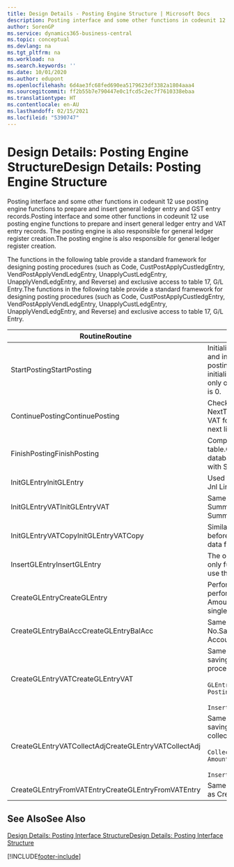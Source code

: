 ```yaml
---
title: Design Details - Posting Engine Structure | Microsoft Docs
description: Posting interface and some other functions in codeunit 12 use posting engine functions to prepare and insert general ledger entry and GST entry records. The posting engine is also responsible for general ledger register creation.
author: SorenGP
ms.service: dynamics365-business-central
ms.topic: conceptual
ms.devlang: na
ms.tgt_pltfrm: na
ms.workload: na
ms.search.keywords: ''
ms.date: 10/01/2020
ms.author: edupont
ms.openlocfilehash: 6d4ae3fc68fed690ea5179623df3382a1804aaa4
ms.sourcegitcommit: ff2b55b7e790447e0c1fcd5c2ec7f7610338ebaa
ms.translationtype: HT
ms.contentlocale: en-AU
ms.lasthandoff: 02/15/2021
ms.locfileid: "5390747"
---
```

# <a name="design-details-posting-engine-structure"></a><span data-ttu-id="3b5cd-104">Design Details: Posting Engine Structure</span><span class="sxs-lookup"><span data-stu-id="3b5cd-104">Design Details: Posting Engine Structure</span></span>
<span data-ttu-id="3b5cd-105">Posting interface and some other functions in codeunit 12 use posting engine functions to prepare and insert general ledger entry and GST entry records.</span><span class="sxs-lookup"><span data-stu-id="3b5cd-105">Posting interface and some other functions in codeunit 12 use posting engine functions to prepare and insert general ledger entry and VAT entry records.</span></span> <span data-ttu-id="3b5cd-106">The posting engine is also responsible for general ledger register creation.</span><span class="sxs-lookup"><span data-stu-id="3b5cd-106">The posting engine is also responsible for general ledger register creation.</span></span>  
  
 <span data-ttu-id="3b5cd-107">The functions in the following table provide a standard framework for designing posting procedures (such as Code, CustPostApplyCustledgEntry, VendPostApplyVendLedgEntry, UnapplyCustLedgEntry, UnapplyVendLedgEntry, and Reverse) and exclusive access to table 17, G/L Entry.</span><span class="sxs-lookup"><span data-stu-id="3b5cd-107">The functions in the following table provide a standard framework for designing posting procedures (such as Code, CustPostApplyCustledgEntry, VendPostApplyVendLedgEntry, UnapplyCustLedgEntry, UnapplyVendLedgEntry, and Reverse) and exclusive access to table 17, G/L Entry.</span></span>  
  
|<span data-ttu-id="3b5cd-108">Routine</span><span class="sxs-lookup"><span data-stu-id="3b5cd-108">Routine</span></span>|<span data-ttu-id="3b5cd-109">Description</span><span class="sxs-lookup"><span data-stu-id="3b5cd-109">Description</span></span>|  
|-------------|---------------------------------------|  
|<span data-ttu-id="3b5cd-110">StartPosting</span><span class="sxs-lookup"><span data-stu-id="3b5cd-110">StartPosting</span></span>|<span data-ttu-id="3b5cd-111">Initialises posting buffer TempGLEntryBuf, locks G/L Entry and GST Entry tables, and initialises Accounting Period, G/L Register, and Exchange Rate.</span><span class="sxs-lookup"><span data-stu-id="3b5cd-111">Initializes posting buffer TempGLEntryBuf, locks G/L Entry and VAT Entry tables, and initializes Accounting Period, G/L Register, and Exchange Rate.</span></span> <span data-ttu-id="3b5cd-112">Should be called only once, then NextEntryNo is 0.</span><span class="sxs-lookup"><span data-stu-id="3b5cd-112">Should be called only once, then NextEntryNo is 0.</span></span>|  
|<span data-ttu-id="3b5cd-113">ContinuePosting</span><span class="sxs-lookup"><span data-stu-id="3b5cd-113">ContinuePosting</span></span>|<span data-ttu-id="3b5cd-114">Checks and posts unrealised GST for previous transaction increment NextTransactionNo and prepares post of next line.</span><span class="sxs-lookup"><span data-stu-id="3b5cd-114">Checks and posts unrealized VAT for previous transaction increment NextTransactionNo and prepares post of next line.</span></span>|  
|<span data-ttu-id="3b5cd-115">FinishPosting</span><span class="sxs-lookup"><span data-stu-id="3b5cd-115">FinishPosting</span></span>|<span data-ttu-id="3b5cd-116">Completes posting by inserting G/L entries from temporary buffer into database table.</span><span class="sxs-lookup"><span data-stu-id="3b5cd-116">Completes posting by inserting G/L entries from temporary buffer into database table.</span></span> <span data-ttu-id="3b5cd-117">Always used together with StartPosting.</span><span class="sxs-lookup"><span data-stu-id="3b5cd-117">Always used together with StartPosting.</span></span> <span data-ttu-id="3b5cd-118">Checks for inconsistencies.</span><span class="sxs-lookup"><span data-stu-id="3b5cd-118">Checks for inconsistencies.</span></span>|  
|<span data-ttu-id="3b5cd-119">InitGLEntry</span><span class="sxs-lookup"><span data-stu-id="3b5cd-119">InitGLEntry</span></span>|<span data-ttu-id="3b5cd-120">Used to initialise new G/L entry for Gen.</span><span class="sxs-lookup"><span data-stu-id="3b5cd-120">Used to initialize new G/L entry for Gen.</span></span> <span data-ttu-id="3b5cd-121">Jnl Line.</span><span class="sxs-lookup"><span data-stu-id="3b5cd-121">Jnl Line.</span></span> <span data-ttu-id="3b5cd-122">Returns GLEntry as parameter.</span><span class="sxs-lookup"><span data-stu-id="3b5cd-122">Returns GLEntry as parameter.</span></span>|  
|<span data-ttu-id="3b5cd-123">InitGLEntryVAT</span><span class="sxs-lookup"><span data-stu-id="3b5cd-123">InitGLEntryVAT</span></span>|<span data-ttu-id="3b5cd-124">Same as InitGLEntry, but also assigns Bal. Account No. and SummarizeVAT.</span><span class="sxs-lookup"><span data-stu-id="3b5cd-124">Same as InitGLEntry, but also assigns Bal. Account No. and SummarizeVAT.</span></span>|  
|<span data-ttu-id="3b5cd-125">InitGLEntryVATCopy</span><span class="sxs-lookup"><span data-stu-id="3b5cd-125">InitGLEntryVATCopy</span></span>|<span data-ttu-id="3b5cd-126">Similar to InitGLEntryGST, but also copies posting groups data from GST Entry before SummariseGST.</span><span class="sxs-lookup"><span data-stu-id="3b5cd-126">Similar to InitGLEntryVAT, but also copies posting groups data from VAT Entry before SummarizeVAT.</span></span>|  
|<span data-ttu-id="3b5cd-127">InsertGLEntry</span><span class="sxs-lookup"><span data-stu-id="3b5cd-127">InsertGLEntry</span></span>|<span data-ttu-id="3b5cd-128">The only function that inserts G/L entry into global TempGLEntryBuf table.</span><span class="sxs-lookup"><span data-stu-id="3b5cd-128">The only function that inserts G/L entry into global TempGLEntryBuf table.</span></span> <span data-ttu-id="3b5cd-129">Always use this function for insert.</span><span class="sxs-lookup"><span data-stu-id="3b5cd-129">Always use this function for insert.</span></span>|  
|<span data-ttu-id="3b5cd-130">CreateGLEntry</span><span class="sxs-lookup"><span data-stu-id="3b5cd-130">CreateGLEntry</span></span>|<span data-ttu-id="3b5cd-131">Performs an InitGLEntry, assigns Additional Currency Amount, and then performs InsertGLEntry.</span><span class="sxs-lookup"><span data-stu-id="3b5cd-131">Performs an InitGLEntry, assigns Additional Currency Amount, and then performs InsertGLEntry.</span></span> <span data-ttu-id="3b5cd-132">Replaces several lines of code with a single function call.</span><span class="sxs-lookup"><span data-stu-id="3b5cd-132">Replaces several lines of code with a single function call.</span></span>|  
|<span data-ttu-id="3b5cd-133">CreateGLEntryBalAcc</span><span class="sxs-lookup"><span data-stu-id="3b5cd-133">CreateGLEntryBalAcc</span></span>|<span data-ttu-id="3b5cd-134">Same as CreateGLEntry, but also assigns Bal. Account Type and Bal. Account No.</span><span class="sxs-lookup"><span data-stu-id="3b5cd-134">Same as CreateGLEntry, but also assigns Bal. Account Type and Bal. Account No.</span></span>|  
|<span data-ttu-id="3b5cd-135">CreateGLEntryVAT</span><span class="sxs-lookup"><span data-stu-id="3b5cd-135">CreateGLEntryVAT</span></span>|<span data-ttu-id="3b5cd-136">Same as CreateGLEntry, but with additional processing for posting groups and saving to temporary GST buffer:</span><span class="sxs-lookup"><span data-stu-id="3b5cd-136">Same as CreateGLEntry, but with additional processing for posting groups and saving to temporary VAT buffer:</span></span><br /><br /> `GLEntry.CopyPostingGroupsFromDtldCVBuf(DtldCVLedgEntryBuf,GenJnlLine."Gen. Posting Type");`<br /><br /> `InsertVATEntriesFromTemp(DtldCVLedgEntryBuf,GLEntry);`|  
|<span data-ttu-id="3b5cd-137">CreateGLEntryVATCollectAdj</span><span class="sxs-lookup"><span data-stu-id="3b5cd-137">CreateGLEntryVATCollectAdj</span></span>|<span data-ttu-id="3b5cd-138">Same as CreateGLEntry, but with additional collection of adjustments and saving to temporary GST buffer:</span><span class="sxs-lookup"><span data-stu-id="3b5cd-138">Same as CreateGLEntry, but with additional collection of adjustments and saving to temporary VAT buffer:</span></span><br /><br /> `CollectAdjustment(AdjAmount,GLEntry.Amount,GLEntry."Additional-Currency Amount",OriginalDateSet);`<br /><br /> `InsertVATEntriesFromTemp(DtldCVLedgEntryBuf,GLEntry);`|  
|<span data-ttu-id="3b5cd-139">CreateGLEntryFromVATEntry</span><span class="sxs-lookup"><span data-stu-id="3b5cd-139">CreateGLEntryFromVATEntry</span></span>|<span data-ttu-id="3b5cd-140">Same as CreateGLEntry, but also copies posting groups from GST entry.</span><span class="sxs-lookup"><span data-stu-id="3b5cd-140">Same as CreateGLEntry, but also copies posting groups from VAT entry.</span></span>|  
  
## <a name="see-also"></a><span data-ttu-id="3b5cd-141">See Also</span><span class="sxs-lookup"><span data-stu-id="3b5cd-141">See Also</span></span>  
 [<span data-ttu-id="3b5cd-142">Design Details: Posting Interface Structure</span><span class="sxs-lookup"><span data-stu-id="3b5cd-142">Design Details: Posting Interface Structure</span></span>](design-details-posting-interface-structure.md)

[!INCLUDE[footer-include](includes/footer-banner.md)]